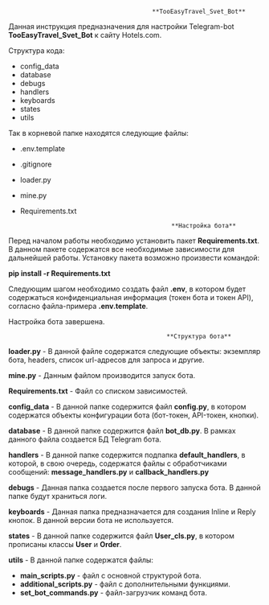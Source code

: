                                             **TooEasyTravel_Svet_Bot**

Данная инструкция предназначения для настройки Telegram-bot **TooEasyTravel_Svet_Bot** к сайту
Hotels.com.

Структура кода:
- config_data
- database
- debugs
- handlers
- keyboards
- states
- utils

Так в корневой папке находятся следующие файлы:
- .env.template
- .gitignore
- loader.py
- mine.py
- Requirements.txt


                                                **Настройка бота**
Перед началом работы необходимо установить пакет **Requirements.txt**.
В данном пакете содержатся все необходимые зависимости для дальнейшей работы.
Установку пакета возможно произвести командой:

**pip install -r Requirements.txt**

Следующим шагом необходимо создать файл **.env**, в котором будет содержаться 
конфиденциальная информация (токен бота и токен API), согласно файла-примера
**.env.template**.

Настройка бота завершена.


                                                **Структура бота**
**loader.py** - В данной файле содержатся следующие объекты: экземпляр бота, headers,
список url-адресов для запроса и другие.

**mine.py** - Данным файлом производится запуск бота.

**Requirements.txt** - Файл со списком зависимостей.

**config_data** - В данной папке содержится файл **config.py**, в котором содержатся
объекты конфигурации бота (бот-токен, API-токен, кнопки).

**database** - В данной папке содержится файл **bot_db.py**. В рамках данного файла создается БД Telegram бота.

**handlers** - В данной папке содержится подпапка **default_handlers**, в которой, в свою очередь, 
содержатся файлы с обработчиками сообщений: **message_handlers.py** и **callback_handlers.py**

**debugs** - Данная папка создается после первого запуска бота. В данной папке будут храниться логи.

**keyboards** - Данная папка предназначается для создания Inline и Reply кнопок. 
В данной версии бота не используется.

**states** - В данной папке содержится файл **User_cls.py**, в котором прописаны классы
**User** и **Order**.

**utils** - В данной папке содержатся файлы: 
- **main_scripts.py** - файл с основной структурой бота.
- **additional_scripts.py** - файл с дополнительными функциями.
- **set_bot_commands.py** - файл-загрузчик команд бота.